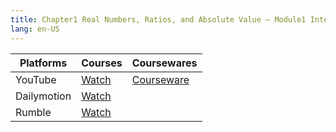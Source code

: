 ```yaml
---
title: Chapter1 Real Numbers, Ratios, and Absolute Value – Module1 Integers, Fractions, and Decimals
lang: en-US
---
```


| Platforms   | Courses                                                                                                              | Coursewares                                                       |
|-------------|----------------------------------------------------------------------------------------------------------------------|-------------------------------------------------------------------|
| YouTube     | [Watch](https://www.youtube.com/watch?v=iTCfb46rt90&list=PLm0MFkgiW1JgKq1kku2WxmrElFbDl7p_s)                         | [Courseware](../../public/math/Core%20Courses/pdf/Courseware.pdf) |
| Dailymotion | [Watch](https://www.dailymotion.com/video/x9gcn66?playlist=x9h6d2)                                                   |                                                                   |
| Rumble      | [Watch](https://rumble.com/v6s94ix-3-chapter1-real-numbers-ratios-absolute-values-module1-integers-fractions-a.html) |                                                                   |
